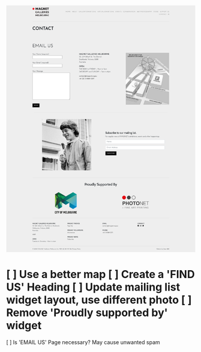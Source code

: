![](2021-11-27-13-34-08.png)

[ ] Use a better map
[ ] Create a 'FIND US' Heading
[ ] Update mailing list widget layout, use different photo
[ ] Remove 'Proudly supported by' widget
===
[ ] Is 'EMAIL US' Page necessary? May cause unwanted spam

